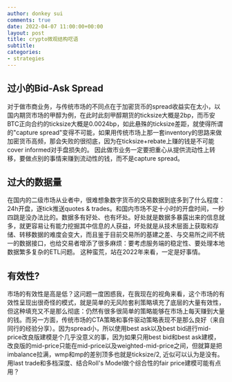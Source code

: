 ```yaml
---
author: donkey sui
comments: true
date: 2022-04-07 11:00:00+00:00
layout: post
title: crypto微观结构呓语
subtitle:
categories:
- strategies
---
```


## 过小的Bid-Ask Spread
对于做市商业务，与传统市场的不同点在于加密货币的spread收益实在太小，以国内期货市场的甲醇为例，在此时此刻甲醇期货的ticksize大概是2bp，而币安BTC正向合约的ticksize大概是0.0024bp，如此悬殊的ticksize差距，就使得所谓的"capture spread"变得不可能，如果用传统市场上那一套inventory的思路来做加密货币高频，那会失败的很彻底，因为在ticksize+rebate上赚的钱是不可能cover informed对手盘损失的。 因此做市业务一定要把重心从提供流动性上转移，要做点别的事情来赚到流动性的钱，而不是capture spread。

## 过大的数据量
在国内的二级市场从业者中，很难想象数字货币的交易数据到底多到了什么程度：24h开盘，逐tick推送quotes & trades。和国内市场不足十小时的开盘时间，一秒四跳是没办法比的。数据多有好处、也有坏处。好处就是数据多暴露出来的信息就多，就更容易让有能力挖掘其中信息的人获益，坏处就是从技术层面上获取和存储、转移数据的难度会变大，而且鉴于目前交易所的基建之差、与交易所之间不统一的数据接口，也给交易者增添了很多麻烦：要考虑服务端的稳定性、要处理本地数据繁多复杂的ETL问题。 这种蛮荒，站在2022年来看，一定是好事情。

## 有效性?
市场的有效性是高是低？这问题一度困惑我，在我现在的视角来看，这个市场的有效性呈现出很奇怪的模式，就是简单的无风险套利策略填充了底层的大量有效性，但这种填充又不是那么彻底：仍然有很多很简单的策略能够在市场上每天赚到大量的钱。而另一方面，传统市场的CTA策略和事件驱动策略表现不是那么良好（来自同行的经验分享）。因为spread小，所以使用best ask以及best bid进行mid-price改良版建模是个几乎没意义的事，因为如果只用best bid和best ask建模，改良版的mid-price只能在mid-price以及weighted-mid-price之间，但就算是把imbalance拉满，wmp和mp的差别顶多也就是ticksize/2, 近似可以认为是没有。 用last trade和多档深度、结合Roll's Model做个综合性的fair price建模可能有点用？
